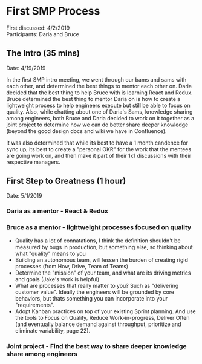 # First SMP Process

First discussed: 4/2/2019   
Participants: Daria and Bruce

## The Intro (35 mins)

Date: 4/19/2019

In the first SMP intro meeting, we went through our bams and sams with each other, and determined the best things to mentor each other on.  Daria decided that the best thing to help Bruce with is learning React and Redux.  Bruce determined the best thing to mentor Daria on is how to create a lightweight process to help engineers execute but still be able to focus on quality.  Also, while chatting about one of Daria's Sams, knowledge sharing among engineers, both Bruce and Daria decided to work on it together as a joint project to determine how we can do better share deeper knowledge (beyond the good design docs and wiki we have in Confluence).

It was also determined that while its best to have a 1 month candence for sync up, its best to create a "personal OKR" for the work that the mentees are going work on, and then make it part of their 1x1 discussions with their respective managers.

## First Step to Greatness (1 hour)

Date: 5/1/2019

### Daria as a mentor - React & Redux   

### Bruce as a mentor - lightweight processes focused on quality   

 * Quality has a lot of connatations, I think the definition shouldn't be measured by bugs in production, but something else, so thinking about what "quality" means to you
 * Building an autonomous team, will lessen the burden of creating rigid processes (from How, Drive, Team of Teams)
 * Determine the "mission" of your team, and what are its driving metrics and goals (Jake's work is helpful)
 * What are processes that really matter to you?  Such as "delivering customer value".  Ideally the engineers will be grounded by core behaviors, but thats something you can incorporate into your "requirements".
 * Adopt Kanban practices on top of your existing Sprint planning.  And use the tools to Focus on Quality, Reduce Work-in-progress, Deliver Often (and eventually balance demand against throughput, prioritize and eliminate variability, page 22).

### Joint project - Find the best way to share deeper knowledge share among engineers
